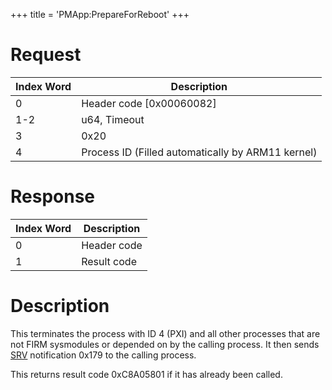 +++
title = 'PMApp:PrepareForReboot'
+++

# Request

| Index Word | Description                                       |
|------------|---------------------------------------------------|
| 0          | Header code \[0x00060082\]                        |
| 1-2        | u64, Timeout                                      |
| 3          | 0x20                                              |
| 4          | Process ID (Filled automatically by ARM11 kernel) |

# Response

| Index Word | Description |
|------------|-------------|
| 0          | Header code |
| 1          | Result code |

# Description

This terminates the process with ID 4 (PXI) and all other processes that
are not FIRM sysmodules or depended on by the calling process. It then
sends [SRV](Services "wikilink") notification 0x179 to the calling
process.

This returns result code 0xC8A05801 if it has already been called.
